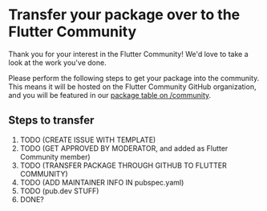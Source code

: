 # Transfer your package over to the Flutter Community

Thank you for your interest in the Flutter Community! We'd love to take a look at the work you've done.


Please perform the following steps to get your package into the community.
This means it will be hosted on the Flutter Community GitHub organization, and you will be featured in our [package table on /community](https://github.com/fluttercommunity/community#packages).

## Steps to transfer

1. TODO (CREATE ISSUE WITH TEMPLATE)
2. TODO (GET APPROVED BY MODERATOR, and added as Flutter Community member)
3. TODO (TRANSFER PACKAGE THROUGH GITHUB TO FLUTTER COMMUNITY)
4. TODO (ADD MAINTAINER INFO IN pubspec.yaml)
5. TODO (pub.dev STUFF)
6. DONE?
